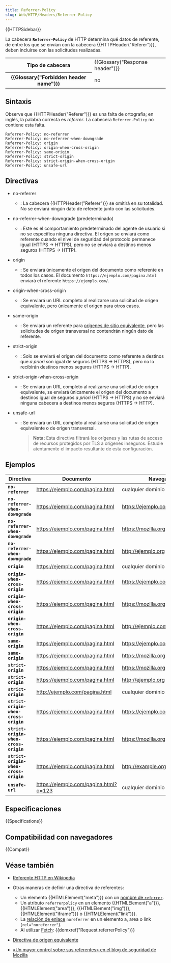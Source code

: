 ```yaml
---
title: Referrer-Policy
slug: Web/HTTP/Headers/Referrer-Policy
---
```


{{HTTPSidebar}}

La cabecera **`Referrer-Policy`** de HTTP determina qué datos de referente, de entre los que se envían con la cabecera {{HTTPHeader("Referer")}}, deben incluirse con las solicitudes realizadas.

<table class="properties">
  <tbody>
    <tr>
      <th scope="row">Tipo de cabecera</th>
      <td>{{Glossary("Response header")}}</td>
    </tr>
    <tr>
      <th scope="row">{{Glossary("Forbidden header name")}}</th>
      <td>no</td>
    </tr>
  </tbody>
</table>

## Sintaxis

Observe que {{HTTPHeader("Referer")}} es una falta de ortografía; en inglés, la palabra correcta es _referrer_. La cabecera `Referrer-Policy` no contiene esta falta.

```
Referrer-Policy: no-referrer
Referrer-Policy: no-referrer-when-downgrade
Referrer-Policy: origin
Referrer-Policy: origin-when-cross-origin
Referrer-Policy: same-origin
Referrer-Policy: strict-origin
Referrer-Policy: strict-origin-when-cross-origin
Referrer-Policy: unsafe-url
```

## Directivas

- no-referrer
  - : La cabecera {{HTTPHeader("Referer")}} se omitirá en su totalidad. No se enviará ningún dato de referente junto con las solicitudes.
- no-referrer-when-downgrade (predeterminado)
  - : Este es el comportamiento predeterminado del agente de usuario si no se especifica ninguna directiva. El origen se enviará como referente cuando el nivel de seguridad del protocolo permanece igual (HTTPS → HTTPS), pero no se enviará a destinos menos seguros (HTTPS → HTTP).
- origin
  - : Se enviará únicamente el origen del documento como referente en todos los casos. El documento `https://ejemplo.com/pagina.html` enviará el referente `https://ejemplo.com/`.
- origin-when-cross-origin
  - : Se enviará un URL completo al realizarse una solicitud de origen equivalente, pero únicamente el origen para otros casos.
- same-origin
  - : Se enviará un referente para [orígenes de sitio equivalente](/es/docs/Web/Security/Same-origin_policy), pero las solicitudes de origen transversal no contendrán ningún dato de referente.
- strict-origin
  - : Solo se enviará el origen del documento como referente a destinos que _a priori_ son igual de seguros (HTTPS → HTTPS), pero no lo recibirán destinos menos seguros (HTTPS → HTTP).
- strict-origin-when-cross-origin
  - : Se enviará un URL completo al realizarse una solicitud de origen equivalente, se enviará únicamente el origen del documento a destinos igual de seguros _a priori_ (HTTPS → HTTPS) y no se enviará ninguna cabecera a destinos menos seguros (HTTPS → HTTP).
- unsafe-url

  - : Se enviará un URL completo al realizarse una solicitud de origen equivalente o de origen transversal.

    > **Nota:** Esta directiva filtrará los orígenes y las rutas de acceso de recursos protegidos por TLS a orígenes inseguros. Estudie atentamente el impacto resultante de esta configuración.

## Ejemplos

| Directiva                             | Documento                               | Navegación a                          | Referente                               |
| ------------------------------------- | --------------------------------------- | ------------------------------------- | --------------------------------------- |
| **`no-referrer`**                     | <https://ejemplo.com/pagina.html>       | cualquier dominio o ruta de acceso    | ningún referente                        |
| **`no-referrer-when-downgrade`**      | <https://ejemplo.com/pagina.html>       | <https://ejemplo.com/otrapagina.html> | <https://ejemplo.com/pagina.html>       |
| **`no-referrer-when-downgrade`**      | <https://ejemplo.com/pagina.html>       | <https://mozilla.org>                 | <https://ejemplo.com/pagina.html>       |
| **`no-referrer-when-downgrade`**      | <https://ejemplo.com/pagina.html>       | <http://ejemplo.org>                  | ningún referente                        |
| **`origin`**                          | <https://ejemplo.com/pagina.html>       | cualquier dominio o ruta de acceso    | <https://ejemplo.com/>                  |
| **`origin-when-cross-origin`**        | <https://ejemplo.com/pagina.html>       | <https://ejemplo.com/otrapagina.html> | <https://ejemplo.com/pagina.html>       |
| **`origin-when-cross-origin`**        | <https://ejemplo.com/pagina.html>       | <https://mozilla.org>                 | <https://ejemplo.com/>                  |
| **`origin-when-cross-origin`**        | <https://ejemplo.com/pagina.html>       | <http://ejemplo.com/pagina.html>      | <https://ejemplo.com/>                  |
| **`same-origin`**                     | <https://ejemplo.com/pagina.html>       | <https://ejemplo.com/otrapagina.html> | <https://ejemplo.com/pagina.html>       |
| **`same-origin`**                     | <https://ejemplo.com/pagina.html>       | <https://mozilla.org>                 | ningún referente                        |
| **`strict-origin`**                   | <https://ejemplo.com/pagina.html>       | <https://mozilla.org>                 | <https://ejemplo.com/>                  |
| **`strict-origin`**                   | <https://ejemplo.com/pagina.html>       | <http://ejemplo.org>                  | ningún referente                        |
| **`strict-origin`**                   | <http://ejemplo.com/pagina.html>        | cualquier dominio o ruta de acceso    | <http://ejemplo.com/>                   |
| **`strict-origin-when-cross-origin`** | <https://ejemplo.com/pagina.html>       | <https://ejemplo.com/otrapagina.html> | <https://ejemplo.com/pagina.html>       |
| **`strict-origin-when-cross-origin`** | <https://ejemplo.com/pagina.html>       | <https://mozilla.org>                 | <https://ejemplo.com/>                  |
| **`strict-origin-when-cross-origin`** | <https://ejemplo.com/pagina.html>       | <http://example.org>                  | ningún referente                        |
| **`unsafe-url`**                      | <https://ejemplo.com/pagina.html?q=123> | cualquier dominio o ruta de acceso    | <https://ejemplo.com/pagina.html?q=123> |

## Especificaciones

{{Specifications}}

## Compatibilidad con navegadores

{{Compat}}

## Véase también

- [Referente HTTP en Wikipedia](https://es.wikipedia.org/wiki/HTTP_referer)
- Otras maneras de definir una directiva de referentes:

  - Un elemento {{HTMLElement("meta")}} con un [nombre de `referrer`](/es/docs/Web/HTML/Element/meta#attr-name).
  - Un atributo `referrerpolicy` en un elemento {{HTMLElement("a")}}, {{HTMLElement("area")}}, {{HTMLElement("img")}}, {{HTMLElement("iframe")}} o {{HTMLElement("link")}}.
  - La [relación de enlace](/es/docs/Web/HTML/Link_types) `noreferrer` en un elemento a, area o link (`rel="noreferrer"`).
  - Al utilizar [Fetch](/es/docs/Web/API/Fetch_API): {{domxref("Request.referrerPolicy")}}

- [Directiva de origen equivalente](/es/docs/Web/Security/Same-origin_policy)
- [«Un mayor control sobre sus referentes» en el blog de seguridad de Mozilla](https://blog.mozilla.org/security/2015/01/21/meta-referrer/)

